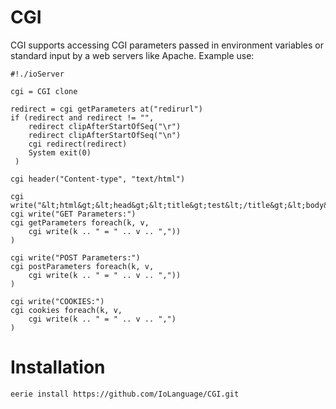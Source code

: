 # CGI 
CGI supports accessing CGI parameters passed in environment variables or standard input by a web servers like Apache. Example use:

```Io
#!./ioServer

cgi = CGI clone

redirect = cgi getParameters at("redirurl")
if (redirect and redirect != "",
	redirect clipAfterStartOfSeq("\r")
	redirect clipAfterStartOfSeq("\n")
	cgi redirect(redirect)
	System exit(0)
 )

cgi header("Content-type", "text/html")

cgi write("&lt;html&gt;&lt;head&gt;&lt;title&gt;test&lt;/title&gt;&lt;body&gt;")
cgi write("GET Parameters:")
cgi getParameters foreach(k, v,
	cgi write(k .. " = " .. v .. ","))
)

cgi write("POST Parameters:")
cgi postParameters foreach(k, v,
	cgi write(k .. " = " .. v .. ","))
)

cgi write("COOKIES:")
cgi cookies foreach(k, v,
	cgi write(k .. " = " .. v .. ",")
)

```

# Installation

```
eerie install https://github.com/IoLanguage/CGI.git
```
